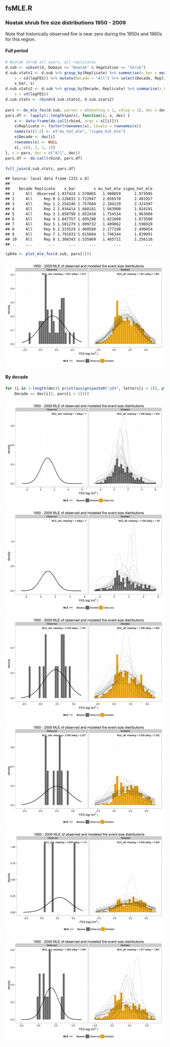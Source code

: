 


##
##
## fsMLE.R









### Noatak shrub fire size distributions 1950 - 2009

Note that historically observed fire is near zero during the 1950s and 1960s for this region.

#### Full period


```r
# Noatak shrub all years, all replicates
d.sub <- subset(d, Domain == "Noatak" & Vegetation == "Shrub")
d.sub.stats1 <- d.sub %>% group_by(Replicate) %>% summarise(x_bar = mean(logFES), 
    s = sd(logFES)) %>% mutate(Decade = "All") %>% select(Decade, Replicate, 
    x_bar, s)
d.sub.stats2 <- d.sub %>% group_by(Decade, Replicate) %>% summarise(x_bar = mean(logFES), 
    s = sd(logFES))
d.sub.stats <- rbind(d.sub.stats1, d.sub.stats2)

pars <- do_mle_fes(d.sub, parvec = c(meanlog = 1, sdlog = 1), dec = dec, by.decade = TRUE)
pars.df <- lapply(1:length(pars), function(i, x, dec) {
    x <- data.frame(do.call(rbind, args = x[[i]]))
    x$Replicate <- factor(rownames(x), levels = rownames(x))
    names(x)[1:2] <- c("mu_hat_mle", "sigma_hat_mle")
    x$Decade <- dec[i]
    rownames(x) <- NULL
    x[, c(4, 3, 1, 2)]
}, x = pars, dec = c("All", dec))
pars.df <- do.call(rbind, pars.df)

full_join(d.sub.stats, pars.df)
```

```
## Source: local data frame [231 x 6]
## 
##    Decade Replicate    x_bar        s mu_hat_mle sigma_hat_mle
## 1     All  Observed 1.937424 1.570065   1.900859      1.973995
## 2     All     Rep 0 2.228832 1.722947   2.056570      2.401957
## 3     All     Rep 1 2.254246 1.757604   2.184129      2.324397
## 4     All     Rep 2 1.934414 1.660181   1.943900      1.924191
## 5     All     Rep 3 1.858798 1.852438   1.754514      1.963088
## 6     All     Rep 4 1.847757 1.695290   1.821808      1.873508
## 7     All     Rep 5 1.501279 1.899732   1.409062      1.596920
## 8     All     Rep 6 2.333529 1.860580   2.177198      2.496054
## 9     All     Rep 7 1.791833 1.815604   1.746344      1.839091
## 10    All     Rep 8 1.360343 1.535869   1.465711      1.256118
## ..    ...       ...      ...      ...        ...           ...
```

```r
(p04a <- plot_mle_fes(d.sub, pars[1]))
```

![](fs_mle2_files/figure-html/mle_noa_shrub_all-1.png) 

#### By decade


```r
for (i in 1:length(dec)) print(assign(paste0("p04", letters[i + 1]), plot_mle_fes(subset(d.sub, 
    Decade == dec[i]), pars[i + 1])))
```

![](fs_mle2_files/figure-html/mle_noa_shrub_dec-1.png) ![](fs_mle2_files/figure-html/mle_noa_shrub_dec-2.png) ![](fs_mle2_files/figure-html/mle_noa_shrub_dec-3.png) ![](fs_mle2_files/figure-html/mle_noa_shrub_dec-4.png) ![](fs_mle2_files/figure-html/mle_noa_shrub_dec-5.png) ![](fs_mle2_files/figure-html/mle_noa_shrub_dec-6.png) 
